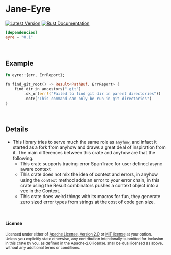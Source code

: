 Jane-Eyre
=========

[![Latest Version](https://img.shields.io/crates/v/eyre.svg)](https://crates.io/crates/eyre)
[![Rust Documentation](https://img.shields.io/badge/api-rustdoc-blue.svg)](https://docs.rs/eyre)

```toml
[dependencies]
eyre = "0.1"
```

<br>

## Example

```rust
fn eyre::{err, ErrReport};

fn find_git_root() -> Result<PathBuf, ErrReport> {
    find_dir_in_ancestors(".git")
        .ok_or(err!("Failed to find git dir in parent directories"))
        .note("This command can only be run in git directories")
}
```

<br>

## Details

- This library tries to serve much the same role as `anyhow`, and infact it
  started as a fork from anyhow and draws a great deal of inspiration from it.
  The main differences between this crate and anyhow are that the following.
  - This crate supports tracing-error SpanTrace for user defined async aware context
  - This crate does not mix the idea of context and errors, in anyhow using the
    `context` method adds an error to your error chain, in this crate using the
    Result combinators pushes a context object into a vec in the Context.
  - This crate does weird things with its macros for fun, they generate zero
    sized error types from strings at the cost of code gen size.

<br>

#### License

<sup>
Licensed under either of <a href="LICENSE-APACHE">Apache License, Version
2.0</a> or <a href="LICENSE-MIT">MIT license</a> at your option.
</sup>

<br>

<sub>
Unless you explicitly state otherwise, any contribution intentionally submitted
for inclusion in this crate by you, as defined in the Apache-2.0 license, shall
be dual licensed as above, without any additional terms or conditions.
</sub>



